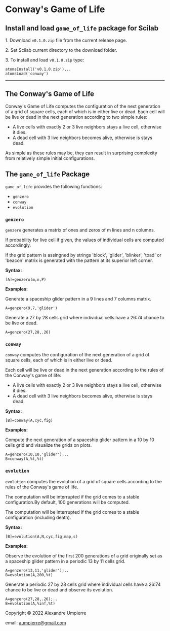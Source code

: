 # Conway's Game of Life

<!-- [![DOI](https://zenodo.org/badge/509430202.svg)](https://zenodo.org/badge/latestdoi/509430202)
[![License: GPL v3](https://img.shields.io/badge/License-GPLv3-blue.svg)](https://www.gnu.org/licenses/gpl-3.0)
![GitHub release (latest by date)](https://img.shields.io/github/v/release/aumpierre-unb/game_of_life-for-Scilab) -->

## Install and load `game_of_life` package for Scilab

1\. Download `v0.1.0.zip` file from the current release page.

2\. Set Scilab current directory to the download folder.

3\. To install and load `v0.1.0.zip` type:

```dotnetcli
atomsInstall('v0.1.0.zip'),..
atomsLoad('conway')
```

---

## The Conway's Game of Life

Conway's Game of Life computes the configuration of the next generation of a grid of square cells, each of which is in either live or dead. Each cell will be live or dead in the next generation according to two simple rules:

- A live cells with exactly 2 or 3 live neighbors stays a live cell, otherwise it dies.
- A dead cell with 3 live neighbors becomes alive, otherwise is stays dead.

As simple as these rules may be, they can result in surprising complexity from relatively simple initial configurations.

## The `game_of_life` Package

`game_of_life` provides the following functions:

- `genzero`
- `conway`
- `evolution`

### `genzero`

`genzero` generates a matrix of ones and zeros of m lines and n columns.

If probability for live cell if given, the values of individual cells are computed accordingly.

If the grid pattern is assingned by strings 'block', 'glider', 'blinker', 'toad' or 'beacon' matrix is generated with the pattern at its superior left corner.

**Syntax:**

```dotnetcli
[A]=genzero(m,n,P)
```

**Examples:**

Generate a spaceship glider pattern in a 9 lines and 7 columns matrix.

```dotnetcli
A=genzero(9,7,'glider')
```

Generate a 27 by 28 cells grid where individual cells have a 26:74 chance to be live or dead.

```dotnetcli
A=genzero(27,28,.26)
```

### `conway`

`conway` computes the configuration of the next generation of a grid of square cells, each of which is in either live or dead.

Each cell will be live or dead in the next generation according to the rules of the Conway's game of life:

- A live cells with exactly 2 or 3 live neighbors stays a live cell, otherwise it dies.
- A dead cell with 3 live neighbors becomes alive, otherwise is stays dead.

**Syntax:**

```dotnetcli
[B]=conway(A,cyc,fig)
```

**Examples:**

Compute the next generation of a spaceship glider pattern in a 10 by 10 cells grid and visualize the grids on plots.

```dotnetcli
A=genzero(10,10,'glider');..
B=conway(A,%t,%t)
```

### `evolution`

`evolution` computes the evolution of a grid of square cells according to the rules of the Conway's game of life.

The computation will be interrupted if the grid comes to a stable configuration.By default, 100 generations will be computed.

The computation will be interrupted if the grid comes to a stable configuration (including death).

**Syntax:**

```dotnetcli
[B]=evolution(A,N,cyc,fig,map,s)
```

**Examples:**

Observe the evolution of the first 200 generations of a grid originally set as a spaceship glider pattern in a periodic 13 by 11 cells grid.

```dotnetcli
A=genzero(13,11,'glider');..
B=evolution(A,200,%t)
```

Generate a periodic 27 by 28 cells grid where individual cells have a 26:74 chance to be live or dead and observe its evolution.

```dotnetcli
A=genzero(27,28,.26);..
B=evolution(A,%inf,%t)
```

Copyright &copy; 2022 Alexandre Umpierre

email: aumpierre@gmail.com
